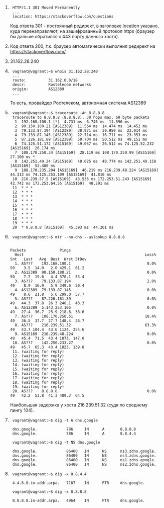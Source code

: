 1.
        HTTP/1.1 301 Moved Permanently
        ...
        location: https://stackoverflow.com/questions

   Код ответа 301 - постоянный редирект, в заголовке location указано, куда перенаправляют, на зашифрованный протокол https (браузер бы дальше обратился к 443 порту данного хоста).


2. Код ответа 200, т.к. браузер автоматически выполнил редирект на https://stackoverflow.com/


3. 31.162.28.240


4.
        vagrant@vagrant:~$ whois 31.162.28.240
        ...
        route:          31.162.0.0/18
        descr:          Rostelecom networks
        origin:         AS12389
        ...

   То есть, провайдер Ростелеком, автономная система AS12389


5.
        vagrant@vagrant:~$ traceroute -An 8.8.8.8
        traceroute to 8.8.8.8 (8.8.8.8), 30 hops max, 60 byte packets
         1  192.168.100.1 [*]  4.731 ms  6.746 ms  11.596 ms
         2  90.150.180.21 [AS12389]  11.564 ms  14.474 ms  14.452 ms
         3  79.133.87.194 [AS12389]  30.971 ms  30.959 ms  23.014 ms
         4  79.133.87.145 [AS12389]  22.714 ms  16.711 ms  23.353 ms
         5  87.226.181.89 [AS12389]  50.704 ms  50.512 ms  49.151 ms
         6  74.125.51.172 [AS15169]  49.057 ms  26.512 ms 74.125.52.232 [AS15169]  26.174 ms
         7  108.170.250.34 [AS15169]  28.119 ms 108.170.250.99 [AS15169]  27.100 ms *
         8  142.251.49.24 [AS15169]  40.025 ms  40.774 ms 142.251.49.158 [AS15169]  52.480 ms
         9  108.170.235.204 [AS15169]  46.219 ms 216.239.48.224 [AS15169]  44.313 ms 74.125.253.109 [AS15169]  41.810 ms
        10  216.239.57.5 [AS15169]  43.535 ms 172.253.51.243 [AS15169]  42.742 ms 172.253.64.55 [AS15169]  48.291 ms
        11  * * *
        12  * * *
        13  * * *
        14  * * *
        15  * * *
        16  * * *
        17  * * *
        18  * * *
        19  * * *
        20  * 8.8.8.8 [AS15169]  45.393 ms  44.201 ms


6.
        vagrant@vagrant:~$ mtr --no-dns --aslookup 8.8.8.8
        
                                                                     Packets               Pings
         Host                                                      Loss%   Snt   Last   Avg  Best  Wrst StDev
         1. AS???    192.168.100.1                                  0.0%    50    3.5  14.0   2.0 429.1  61.2
         2. AS12389  90.150.180.21                                  0.0%    50    7.7  19.6   4.4 378.1  53.4
         3. AS???    79.133.87.194                                  2.0%    49    8.9  16.9   5.9 349.6  50.4
         4. AS12389  79.133.87.145                                  0.0%    49    8.6  21.8   5.6 299.0  57.7
         5. AS???    87.226.181.89                                  0.0%    49   44.3  37.8  26.3 248.1  43.3
         6. AS12389  5.143.253.105                                  0.0%    49   27.4  36.7  25.9 218.6  38.6
         7. AS???    108.170.250.51                                18.4%    49   36.5  37.7  27.7 148.4  26.7
         8. AS???    216.239.51.32                                 63.3%    49   43.7 104.4  43.6 1124. 254.6
         9. AS15169  216.239.48.224                                 0.0%    49   45.4  71.5  43.4 1073. 147.0
        10. AS???    142.250.233.27                                 0.0%    49   45.7  65.3  43.4 1023. 139.8
        11. (waiting for reply)
        12. (waiting for reply)
        13. (waiting for reply)
        14. (waiting for reply)
        15. (waiting for reply)
        16. (waiting for reply)
        17. (waiting for reply)
        18. (waiting for reply)
        19. (waiting for reply)
        20. AS???    8.8.8.8                                        0.0%    49   42.2  53.8  41.3 489.3  64.5

   Наибольшая задержка у хоста 216.239.51.32 (судя по среднему пингу 104).


7.
        vagrant@vagrant:~$ dig -t A dns.google
        
        dns.google.             786     IN      A       8.8.8.8
        dns.google.             786     IN      A       8.8.4.4
        
        vagrant@vagrant:~$ dig -t NS dns.google
        
        dns.google.             86400   IN      NS      ns3.zdns.google.
        dns.google.             86400   IN      NS      ns4.zdns.google.
        dns.google.             86400   IN      NS      ns1.zdns.google.
        dns.google.             86400   IN      NS      ns2.zdns.google.


8.
        vagrant@vagrant:~$ dig -x 8.8.4.4
        
        4.4.8.8.in-addr.arpa.   7187    IN      PTR     dns.google.
        
        vagrant@vagrant:~$ dig -x 8.8.8.8
        
        8.8.8.8.in-addr.arpa.   4964    IN      PTR     dns.google.

